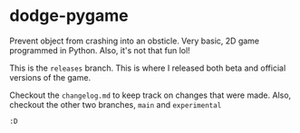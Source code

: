 # dodge-pygame
Prevent object from crashing into an obsticle. Very basic, 2D game programmed in Python. Also, it's not that fun lol!

This is the `releases` branch. This is where I released both beta and official versions of the game.

Checkout the `changelog.md` to keep track on changes that were made. Also, checkout the other two branches, `main` and `experimental`

`:D` 
